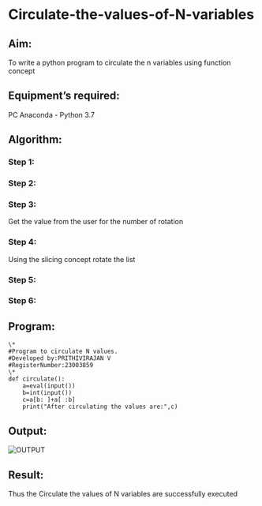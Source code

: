 # Circulate-the-values-of-N-variables
## Aim:
To write a python program to circulate the n variables using function concept
## Equipment’s required:
PC
Anaconda - Python 3.7
## Algorithm: 
### Step 1: 
### Step 2: 
### Step 3: 
Get the value from the user for the number of rotation
### Step 4: 
Using the slicing concept rotate the list

### Step 5: 
### Step 6: 
## Program:
```
\*
#Program to circulate N values.
#Developed by:PRITHIVIRAJAN V
#RegisterNumber:23003859
\*
def circulate():
    a=eval(input())
    b=int(input())
    c=a[b: ]+a[ :b]
    print("After circulating the values are:",c)
```
## Output:
![OUTPUT](https://github.com/Prithivirajan2911/Circulate-the-values-of-N-variables/assets/147020085/e2fd1ec9-b27a-441c-80c4-6b831fc68647)

## Result:
Thus the  Circulate the values of N variables
 are successfully executed
